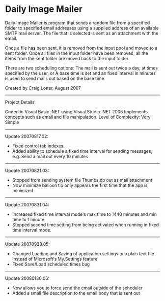 Daily Image Mailer
==================

Daily Image Mailer is program that sends a random file from a specified folder to specified email addresses using a supplied address of an available SMTP mail server. The file that is selected is sent as an attachment with the email. 

Once a file has been sent, it is removed from the input pool and moved to a sent folder. Once all files in the input folder have been removed, all the items from the sent folder are moved back to the input folder.

There are two scheduling options: The mail is sent out twice a day, at times specified by the user, or A base time is set and an fixed interval in minutes is used to send mails out based on the base time.

Created by Craig Lotter, August 2007

*********************************

Project Details:

Coded in Visual Basic .NET using Visual Studio .NET 2005
Implements concepts such as email and file manipulation.
Level of Complexity: Very Simple

*********************************

Update 20070817.02:

- Fixed control tab indexes.
- Added ability to schedule a fixed time interval for sending messages, e.g. Send a mail out every 10 minutes

*********************************

Update 20070821.03:

- Stopped from sending system file Thumbs.db out as mail attachment
- Now minimize balloon tip only appears the first time that the app is minimized

*********************************

Update 20070831.04:

- Increased fixed time interval mode's max time to 1440 minutes and min time to 1 minute
- Stopped second time setting from being activated when running in fixed time interval mode.

*********************************

Update 20070928.05:

- Changed Loading and Saving of application settings to a plain text file instead of Microsoft's My.Settings feature
- Fixed Save/Load scheduled times bug

*********************************

Update 20080130.06:

- Now allows you to force send the email outside of the scheduler
- Added a small file description to the email body that is sent out
